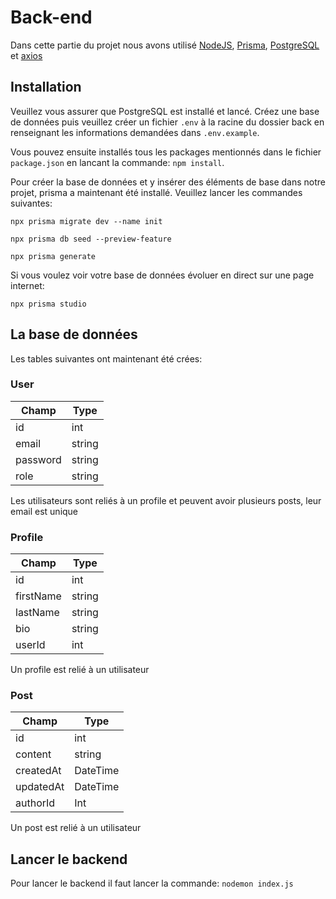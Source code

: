 # Back-end

Dans cette partie du projet nous avons utilisé [NodeJS](https://nodejs.org/en/), [Prisma](https://www.prisma.io), [PostgreSQL](https://www.postgresql.org) et [axios](https://axios-http.com/docs/example)

## Installation
Veuillez vous assurer que PostgreSQL est installé et lancé. Créez une base de données puis veuillez créer un fichier `.env` à la racine du dossier back en renseignant les informations demandées dans `.env.example`.


Vous pouvez ensuite installés tous les packages mentionnés dans le fichier `package.json` en lancant la commande: `npm install`.


Pour créer la base de données et y insérer des éléments de base dans notre projet, prisma a maintenant été installé.
Veuillez lancer les commandes suivantes:

`npx prisma migrate dev --name init`

`npx prisma db seed --preview-feature`

`npx prisma generate`


Si vous voulez voir votre base de données évoluer en direct sur une page internet:

`npx prisma studio`


## La base de données
Les tables suivantes ont maintenant été crées:

### User
Champ | Type
----- | ----
id | int
email | string
password | string
role | string

Les utilisateurs sont reliés à un profile et peuvent avoir plusieurs posts, leur email est unique

### Profile 
Champ | Type
----- | ----
id | int
firstName | string
lastName | string
bio | string
userId | int

Un profile est relié à un utilisateur

### Post 
Champ | Type
----- | ----
id | int
content | string
createdAt | DateTime
updatedAt | DateTime
authorId | Int

Un post est relié à un utilisateur


## Lancer le backend
Pour lancer le backend il faut lancer la commande: `nodemon index.js`
